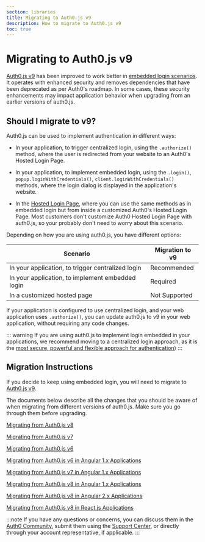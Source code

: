 ```yaml
---
section: libraries
title: Migrating to Auth0.js v9
description: How to migrate to Auth0.js v9
toc: true
---
```

# Migrating to Auth0.js v9

[Auth0.js v9](/libraries/auth0js) has been improved to work better in [embedded login scenarios](/guides/login/centralized-vs-embedded). It operates with enhanced security and removes dependencies that have been deprecated as per Auth0's roadmap. In some cases, these security enhancements may impact application behavior when upgrading from an earlier versions of auth0.js. 

## Should I migrate to v9?

Auth0.js can be used to implement authentication in different ways:

- In your application, to trigger centralized login, using the `.authorize()` method, where the user is redirected from your website to an Auth0's Hosted Login Page.

- In your application, to implement embedded login, using the `.login()`, `popup.loginWithCredentials()`, `client.loginWithCredentials()` methods, where the login dialog is displayed in the application's website.

- In the [Hosted Login Page](/hosted-pages/login), where you can use the same methods as in embedded login but from inside a customized Auth0's Hosted Login Page. Most customers don't customize Auth0 Hosted Login Page with auth0.js, so your probably don't need to worry about this scenario.

Depending on how you are using auth0.js, you have different options:

| **Scenario** | **Migration to v9** | 
| --- | --- | 
| In your application, to trigger centralized login | Recommended |
| In your application, to implement embedded login | Required |
| In a customized hosted page | Not Supported |

If your application is configured to use centralized login, and your web application uses `.authorize()`, you can update auth0.js to v9 in your web application, without requiring any code changes.

::: warning
If you are using auth0.js to implement login embedded in your applications, we recommend moving to a centralized login approach, as it is the [most secure, powerful and flexible approach for authentication](/guides/login/centralized-vs-embedded))
:::

## Migration Instructions

If you decide to keep using embedded login, you will need to migrate to [Auth0.js v9](/libraries/auth0js). 

The documents below describe all the changes that you should be aware of when migrating from different versions of auth0.js. Make sure you go through them before upgrading.

[Migrating from Auth0.js v8](/libraries/auth0js/v9/migration-v8-v9)

[Migrating from Auth0.js v7](/libraries/auth0js/v9/migration-v7-v9)

[Migrating from Auth0.js v6](/libraries/auth0js/v9/migration-v6-v9)

[Migrating from Auth0.js v6 in Angular 1.x Applications](/libraries/auth0js/v9/migration-angularjs-v7)

[Migrating from Auth0.js v7 in Angular 1.x Applications](/libraries/auth0js/v9/migration-angularjs-v7)

[Migrating from Auth0.js v8 in Angular 1.x Applications](/libraries/auth0js/v9/migration-angularjs-v8)

[Migrating from Auth0.js v8 in Angular 2.x Applications](/libraries/auth0js/v9/migration-angular)

[Migrating from Auth0.js v8 in React.js Applications](/libraries/auth0js/v9/migration-react)

:::note
If you have any questions or concerns, you can discuss them in the [Auth0 Community](https://community.auth0.com/), submit them using the [Support Center](${env.DOMAIN_URL_SUPPORT}), or directly through your account representative, if applicable. 
:::

